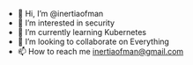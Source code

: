 - 👋 Hi, I’m @inertiaofman
- 👀 I’m interested in security
- 🌱 I’m currently learning Kubernetes
- 💞️ I’m looking to collaborate on Everything
- 📫 How to reach me inertiaofman@gmail.com

<!---
inertiaofman/inertiaofman is a ✨ special ✨ repository because its `README.md` (this file) appears on your GitHub profile.
You can click the Preview link to take a look at your changes.
--->
